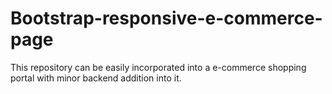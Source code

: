 # Bootstrap-responsive-e-commerce-page
This repository can be easily incorporated into a e-commerce shopping portal with minor backend addition into it.
